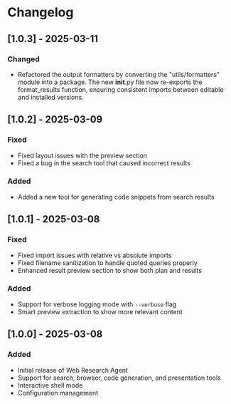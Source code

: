 # Changelog

## [1.0.3] - 2025-03-11

### Changed
- Refactored the output formatters by converting the "utils/formatters" module into a package. The new __init__.py file now re-exports the format_results function, ensuring consistent imports between editable and installed versions.

## [1.0.2] - 2025-03-09

### Fixed
- Fixed layout issues with the preview section
- Fixed a bug in the search tool that caused incorrect results

### Added
- Added a new tool for generating code snippets from search results

## [1.0.1] - 2025-03-08

### Fixed
- Fixed import issues with relative vs absolute imports
- Fixed filename sanitization to handle quoted queries properly
- Enhanced result preview section to show both plan and results

### Added
- Support for verbose logging mode with `--verbose` flag
- Smart preview extraction to show more relevant content

## [1.0.0] - 2025-03-08

### Added
- Initial release of Web Research Agent
- Support for search, browser, code generation, and presentation tools
- Interactive shell mode
- Configuration management
